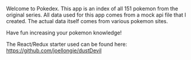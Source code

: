 Welcome to Pokedex. This app is an index of all 151 pokemon from the original series. All data used for this app comes from a mock api file that I created. The actual data itself comes from various pokemon sites.

Have fun increasing your pokemon knowledge! 

The React/Redux starter used can be found here: https://github.com/joellongie/dustDevil